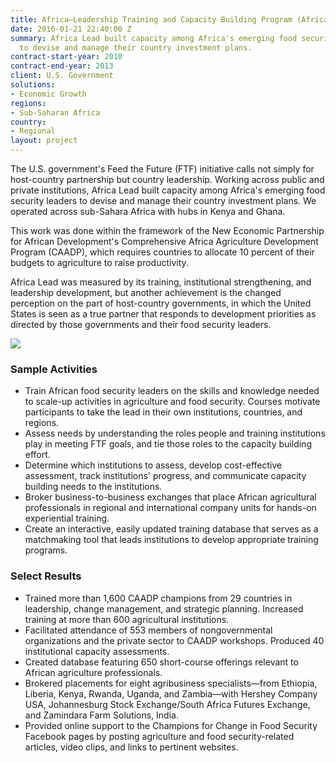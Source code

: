 ```yaml
---
title: Africa—Leadership Training and Capacity Building Program (Africa Lead)
date: 2016-01-21 22:40:00 Z
summary: Africa Lead built capacity among Africa's emerging food security leaders
  to devise and manage their country investment plans.
contract-start-year: 2010
contract-end-year: 2013
client: U.S. Government
solutions:
- Economic Growth
regions:
- Sub-Saharan Africa
country:
- Regional
layout: project
---
```


The U.S. government's Feed the Future (FTF) initiative calls not simply for host-country partnership but country leadership. Working across public and private institutions, Africa Lead built capacity among Africa's emerging food security leaders to devise and manage their country investment plans. We operated across sub-Sahara Africa with hubs in Kenya and Ghana.

This work was done within the framework of the New Economic Partnership for African Development's Comprehensive Africa Agriculture Development Program (CAADP), which requires countries to allocate 10 percent of their budgets to agriculture to raise productivity.

Africa Lead was measured by its training, institutional strengthening, and leadership development, but another achievement is the changed perception on the part of host-country governments, in which the United States is seen as a true partner that responds to development priorities as directed by those governments and their food security leaders.

![][1]

### Sample Activities

* Train African food security leaders on the skills and knowledge needed to scale-up activities in agriculture and food security. Courses motivate participants to take the lead in their own institutions, countries, and regions.
* Assess needs by understanding the roles people and training institutions play in meeting FTF goals, and tie those roles to the capacity building effort.
* Determine which institutions to assess, develop cost-effective assessment, track institutions' progress, and communicate capacity building needs to the institutions.
* Broker business-to-business exchanges that place African agricultural professionals in regional and international company units for hands-on experiential training.
* Create an interactive, easily updated training database that serves as a matchmaking tool that leads institutions to develop appropriate training programs.

### Select Results

* Trained more than 1,600 CAADP champions from 29 countries in leadership, change management, and strategic planning. Increased training at more than 600 agricultural institutions.
* Facilitated attendance of 553 members of nongovernmental organizations and the private sector to CAADP workshops. Produced 40 institutional capacity assessments.
* Created database featuring 650 short-course offerings relevant to African agriculture professionals.
* Brokered placements for eight agribusiness specialists—from Ethiopia, Liberia, Kenya, Rwanda, Uganda, and Zambia—with Hershey Company USA, Johannesburg Stock Exchange/South Africa Futures Exchange, and Zamindara Farm Solutions, India.
* Provided online support to the Champions for Change in Food Security Facebook pages by posting agriculture and food security-related articles, video clips, and links to pertinent websites.

[1]: https://assetify-dai.com/projects/AfricaLEADprojectpic.jpg

